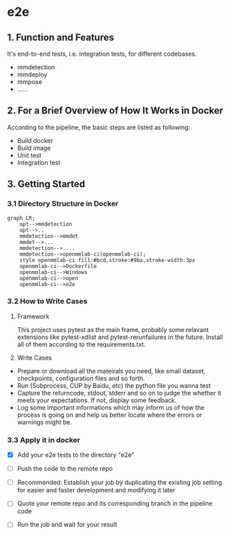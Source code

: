 # __e2e__

## __1. Function and Features__

It's end-to-end tests, i.e. integration tests, for different codebases. 

+ mmdetection
+ mmdeploy
+ mmpose
+ ......

## __2. For a Brief Overview of How It Works in Docker__

According to the pipeline, the basic steps are listed as following: 

- Build docker
- Build image
- Unit test
- Integration test

## __3. Getting Started__

### 3.1 Directory Structure in Docker

```mermaid
graph LR;
    opt-->mmdetection
    opt-->..
    mmdetection-->mmdet
    mmdet-->...
    mmdetection-->....
    mmdetection-->openmmlab-ci(openmmlab-ci);
    style openmmlab-ci fill:#bcd,stroke:#9ba,stroke-width:3px
    openmmlab-ci-->Dockerfile
    openmmlab-ci-->Windows
    openmmlab-ci-->open
    openmmlab-ci-->e2e
```

### 3.2 How to Write Cases

1. Framework

    This project uses pytest as the main frame, probably some relavant extensions like pytest-xdlist and pytest-rerunfailures in the future. Install all of them according to the requirements.txt.

2. Write Cases

- Prepare or download all the mateirals you need, like small dataset, checkpoints, configuration files and so forth.
- Run (Subprocess, CUP by Baidu, etc) the python file you wanna test
- Capture the returncode, stdout, stderr and so on to judge the whether it meets your expectations. If not, display some feedback.
- Log some important informations which may inform us of how the process is going on and help us better locate where the errors or warnings might be.

### 3.3 Apply it in docker
- [x] Add your e2e tests to the directory "e2e"
- [ ] Push the code to the remote repo
- [ ] Recommended: Establish your job by duplicating the existing job setting for easier and faster development and modifying it later
- [ ] Quote your remote repo and its corresponding branch in the pipeline code
- [ ] Run the job and wait for your result

